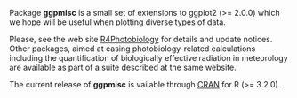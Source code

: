 Package __ggpmisc__ is a small set of extensions to ggplot2 (>= 2.0.0) which
we hope will be useful when plotting diverse types of data.

Please, see the web site [R4Photobiology](http://www.r4photobiology.info) for 
details and update notices. Other packages, aimed at easing photobiology-related
calculations including the quantification of biologically effective radiation
in meteorology are available as part of a suite described at the same
website.

The current release of __ggpmisc__ is vailable through [CRAN](https://cran.r-project.org/web/packages/ggpmisc/index.html) for R (>= 3.2.0). 
